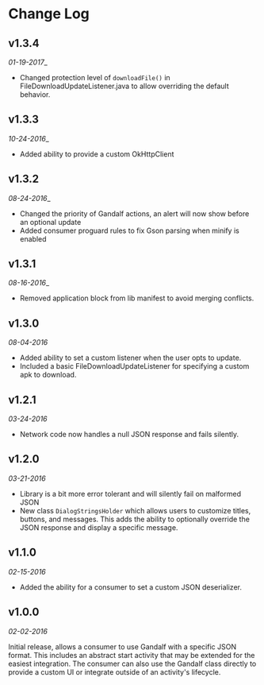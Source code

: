 # Change Log

## v1.3.4

_01-19-2017__

- Changed protection level of `downloadFile()` in FileDownloadUpdateListener.java to allow overriding the default behavior.

## v1.3.3

_10-24-2016__

- Added ability to provide a custom OkHttpClient

## v1.3.2

_08-24-2016__

- Changed the priority of Gandalf actions, an alert will now show before an optional update
- Added consumer proguard rules to fix Gson parsing when minify is enabled

## v1.3.1

_08-16-2016__

- Removed application block from lib manifest to avoid merging conflicts.

## v1.3.0

_08-04-2016_

- Added ability to set a custom listener when the user opts to update.
- Included a basic FileDownloadUpdateListener for specifying a custom apk to download.

## v1.2.1

_03-24-2016_

- Network code now handles a null JSON response and fails silently.

## v1.2.0

_03-21-2016_

- Library is a bit more error tolerant and will silently fail on malformed JSON
- New class `DialogStringsHolder` which allows users to customize titles, buttons, and messages. This adds the ability to optionally override the JSON response and display a specific message.

## v1.1.0

_02-15-2016_

- Added the ability for a consumer to set a custom JSON deserializer.

## v1.0.0

_02-02-2016_

Initial release, allows a consumer to use Gandalf with a specific JSON format. This includes an abstract start activity that may be extended for the easiest integration. The consumer can also use the Gandalf class directly to provide a custom UI or integrate outside of an activity's lifecycle. 
